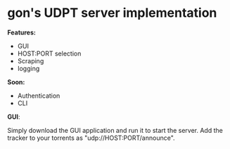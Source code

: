# gon's UDPT server implementation

**Features:**
- GUI
- HOST:PORT selection
- Scraping
- logging

**Soon:**
- Authentication
- CLI

**GUI**:

Simply download the GUI application and run it to start the server.
Add the tracker to your torrents as "udp://HOST:PORT/announce".